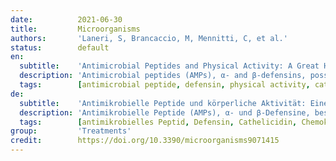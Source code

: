 ```yaml
---
date:          2021-06-30
title:         Microorganisms
authors:       'Laneri, S, Brancaccio, M, Mennitti, C, et al.'
status:        default
en:
  subtitle:    'Antimicrobial Peptides and Physical Activity: A Great Hope against COVID 19'
  description: 'Antimicrobial peptides (AMPs), α- and β-defensins, possess antiviral properties. These AMPs achieve viral inhibition through different mechanisms of action. For example, they can: (i) bind directly to virions; (ii) bind to and modulate host cell-surface receptors, disrupting intracellular signaling; (iii) function as chemokines to augment and alter adaptive immune responses. Given their antiviral properties and the fact that the development of an effective coronavirus disease 2019 (COVID-19) treatment is an urgent public health priority, they and their derivatives are being explored as potential therapies against COVID-19. These explorations using various strategies, range from their direct interaction with the virus to using them as vaccine adjuvants. However, AMPs do not work in isolation, specifically in their role as potent immune modulators, where they interact with toll-like receptors (TLRs) and chemokine receptors. Both of these receptors have been shown to play roles in COVID-19 pathogenesis. In addition, it is known that a healthy lifestyle accompanied by controlled physical activity can represent a natural weapon against COVID-19. In competitive athletes, an increase in serum defensins has been shown to function as self-protection from the attack of microorganisms, consequently a controlled physical activity could act as a support to any therapies in fighting COVID-19. Therefore, including information on all these players’ interactions would produce a complete picture of AMP-based therapies’ response.'
  tags:        [antimicrobial peptide, defensin, physical activity, cathelicidin, chemokine receptor, toll-like receptor]
de:
  subtitle:    'Antimikrobielle Peptide und körperliche Aktivität: Eine große Hoffnung gegen COVID 19'
  description: 'Antimikrobielle Peptide (AMPs), α- und β-Defensine, besitzen antivirale Eigenschaften. Diese AMPs erreichen die virale Hemmung durch verschiedene Wirkmechanismen. Zum Beispiel können sie: (i) direkt an Virionen binden; (ii) an Rezeptoren an der Oberfläche von Wirtszellen binden und diese modulieren, wodurch die intrazelluläre Signalübertragung gestört wird; (iii) als Chemokine fungieren, um die adaptive Immunantwort zu verstärken und zu verändern. Angesichts ihrer antiviralen Eigenschaften und der Tatsache, dass die Entwicklung einer wirksamen Behandlung der Coronavirus-Krankheit 2019 (COVID-19) eine dringende Priorität für die öffentliche Gesundheit ist, werden sie und ihre Derivate als potenzielle Therapien gegen COVID-19 erforscht. Dabei kommen verschiedene Strategien zum Einsatz, die von der direkten Interaktion mit dem Virus bis zur Verwendung als Impfstoffadjuvans reichen. AMPs wirken jedoch nicht isoliert, sondern insbesondere in ihrer Rolle als starke Immunmodulatoren, wo sie mit Toll-like-Rezeptoren (TLRs) und Chemokinrezeptoren interagieren. Diese beiden Rezeptoren spielen nachweislich eine Rolle bei der Pathogenese von COVID-19. Darüber hinaus ist bekannt, dass ein gesunder Lebensstil mit kontrollierter körperlicher Aktivität eine natürliche Waffe gegen COVID-19 darstellen kann. Bei Leistungssportlern hat sich gezeigt, dass ein Anstieg der Serumdefensine als Selbstschutz vor dem Angriff von Mikroorganismen fungiert, so dass eine kontrollierte körperliche Betätigung als Unterstützung für alle Therapien zur Bekämpfung von COVID-19 dienen könnte. Daher würde die Einbeziehung von Informationen über die Wechselwirkungen zwischen all diesen Akteuren ein vollständiges Bild der Reaktion auf AMP-basierte Therapien ergeben.' 
  tags:        [antimikrobielles Peptid, Defensin, Cathelicidin, Chemokinrezeptor, Toll-like-Rezeptor, Körperliche Aktivität]
group:         'Treatments'
credit:        https://doi.org/10.3390/microorganisms9071415
---
```

